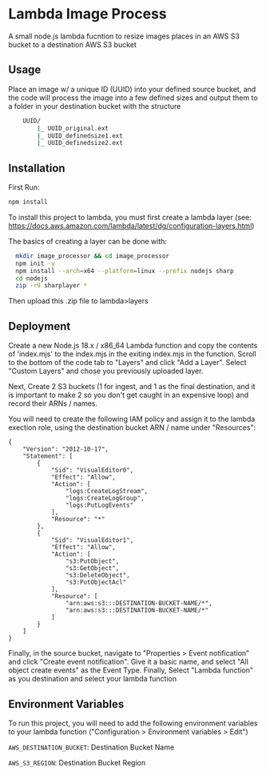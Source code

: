 
# Lambda Image Process

A small node.js lambda fucntion to resize images places in an AWS S3 bucket to a destination AWS S3 bucket


## Usage

Place an image w/ a unique ID (UUID) into your defined source bucket, and the code will process the image into a few defined sizes and output them to a folder in your destination bucket with the structure

```bash
    UUID/
        |_ UUID_original.ext
        |_ UUID_definedsize1.ext
        |_ UUID_definedsize2.ext
```

## Installation
First Run:
```bash
npm install
```

To install this project to lambda, you must first create a lambda layer (see: https://docs.aws.amazon.com/lambda/latest/dg/configuration-layers.html)

The basics of creating a layer can be done with:

```bash
  mkdir image_processor && cd image_processor
  npm init -y
  npm install --arch=x64 --platform=linux --prefix nodejs sharp
  cd nodejs
  zip -r9 sharplayer *
```

Then upload this .zip file to lambda>layers


## Deployment

Create a new Node.js 18.x / x86_64 Lambda function and copy the contents of 'index.mjs' to the index.mjs in the exiting index.mjs in the function. Scroll to the bottom of the code tab to "Layers" and click "Add a Layer". Select "Custom Layers" and chose you previously uploaded layer.

Next, Create 2 S3 buckets (1 for ingest, and 1 as the final destination, and it is important to make 2 so you don't get caught in an expensive loop) and record their ARNs / names.

You will need to create the following IAM policy and assign it to the lambda exection role, using the destination bucket ARN / name under "Resources":

```
{
    "Version": "2012-10-17",
    "Statement": [
        {
            "Sid": "VisualEditor0",
            "Effect": "Allow",
            "Action": [
                "logs:CreateLogStream",
                "logs:CreateLogGroup",
                "logs:PutLogEvents"
            ],
            "Resource": "*"
        },
        {
            "Sid": "VisualEditor1",
            "Effect": "Allow",
            "Action": [
                "s3:PutObject",
                "s3:GetObject",
                "s3:DeleteObject",
                "s3:PutObjectAcl"
            ],
            "Resource": [
                "arn:aws:s3:::DESTINATION-BUCKET-NAME/*",
                "arn:aws:s3:::DESTINATION-BUCKET-NAME/*"
            ]
        }
    ]
}
```

Finally, in the source bucket, navigate to "Properties > Event notification" and click "Create event notification". Give it a basic name, and select "All object create events" as the Event Type. Finally, Select "Lambda function" as you destination and select your lambda function


## Environment Variables

To run this project, you will need to add the following environment variables to your lambda function ("Configuration > Environment variables > Edit")

`AWS_DESTINATION_BUCKET`:
Destination Bucket Name

`AWS_S3_REGION`:
Destination Bucket Region

